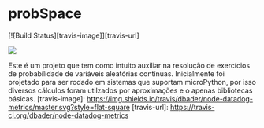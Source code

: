 # probSpace
[![Build Status][travis-image]][travis-url]

![](https://i.imgur.com/DHV5JND.png)

Este é um projeto que tem como intuito auxiliar na resolução de exercícios de probabilidade de variáveis aleatórias contínuas.
Inicialmente foi projetado para ser rodado em sistemas que suportam microPython, por isso diversos cálculos foram utilzados por aproximações e o apenas bibliotecas básicas.
[travis-image]: https://img.shields.io/travis/dbader/node-datadog-metrics/master.svg?style=flat-square
[travis-url]: https://travis-ci.org/dbader/node-datadog-metrics


